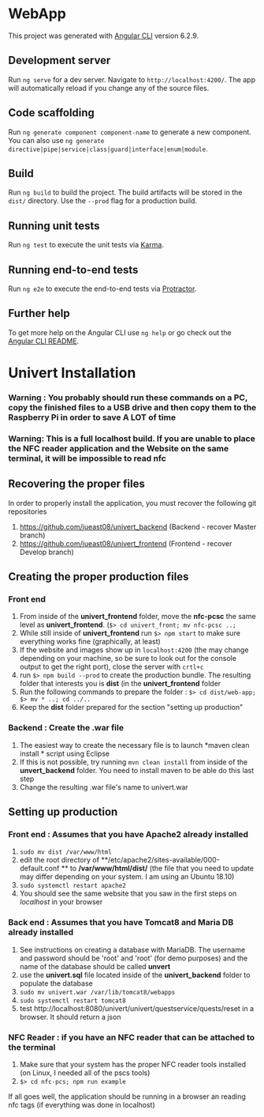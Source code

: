 # WebApp

This project was generated with [Angular CLI](https://github.com/angular/angular-cli) version 6.2.9.

## Development server

Run `ng serve` for a dev server. Navigate to `http://localhost:4200/`. The app will automatically reload if you change any of the source files.

## Code scaffolding

Run `ng generate component component-name` to generate a new component. You can also use `ng generate directive|pipe|service|class|guard|interface|enum|module`.

## Build

Run `ng build` to build the project. The build artifacts will be stored in the `dist/` directory. Use the `--prod` flag for a production build.

## Running unit tests

Run `ng test` to execute the unit tests via [Karma](https://karma-runner.github.io).

## Running end-to-end tests

Run `ng e2e` to execute the end-to-end tests via [Protractor](http://www.protractortest.org/).

## Further help

To get more help on the Angular CLI use `ng help` or go check out the [Angular CLI README](https://github.com/angular/angular-cli/blob/master/README.md).

# Univert Installation

### Warning : You probably should run these commands on a PC, copy the finished files to a USB drive and then copy them to the Raspberry Pi in order to save A LOT of time

### Warning: This is a full localhost build. If you are unable to place the NFC reader application and the Website on the same  terminal, it will be impossible to read nfc

## Recovering the proper files
In order to properly install the application, you must recover the following git repositories

 1. https://github.com/jueast08/univert_backend (Backend - recover Master branch)
 2. https://github.com/jueast08/univert_frontend (Frontend - recover Develop branch)


## Creating the proper production files

### Front end
 1. From inside of the **univert_frontend** folder, move the **nfc-pcsc** the same level as **univert_frontend**. (`$> cd univert_front; mv nfc-pcsc ..;` 
 2. While still inside of **univert_frontend** run `$> npm start` to make sure everything works fine (graphically, at least)
 3. If the website and images show up in `localhost:4200` (the may change depending on your machine, so be sure to look out for the console output to get the right port), close the server with `crtl+c`
 4. run `$> npm build --prod` to create the production bundle. The resulting folder that interests you is **dist** (in the **univert_frontend** folder
 5. Run the following commands to prepare the folder : `$> cd dist/web-app; $> mv * ..; cd ../.. `
 6. Keep the **dist** folder prepared for the section "setting up production"

### Backend : Create the .war file
1. The easiest way to create the necessary file is to launch *maven clean install * script using Eclipse
2. If this is not possible, try running `mvn clean install` from inside of the **unvert_backend** folder. You need to install maven to be able do this last step
3. Change the resulting .war file's name to univert.war

## Setting up production

### Front end : Assumes that you have Apache2 already installed

 1. `sudo mv dist /var/www/html`
 2. edit the root directory of  **/etc/apache2/sites-available/000-default.conf ** to **/var/www/html/dist/** (the file that you need to update may differ depending on your system. I am using an Ubuntu 18.10)
 3. `sudo systemctl restart apache2`
 4. You should see the same website that you saw in the first steps on *localhost* in your browser

### Back end : Assumes that you have Tomcat8 and Maria DB already installed
1.  See instructions on creating a database with MariaDB. The username and password should be 'root' and 'root' (for demo purposes) and the name of the database should be called **unvert**
2. use the **univert.sql** file located inside of the **univert_backend** folder to populate the database
3. `sudo mv univert.war /var/lib/tomcat8/webapps`
4. `sudo systemctl restart tomcat8`
5. test http://localhost:8080/univert/univert/questservice/quests/reset in a browser. It should return a json

### NFC Reader : if you have an NFC reader that can be attached to the terminal

 1. Make sure that your system has the proper NFC reader tools installed (on Linux, I needed all of the pscs tools)
 2. `$> cd nfc-pcs; npm run example`


If all goes well, the application should be running in a browser an reading nfc tags (if everything was done in localhost)

